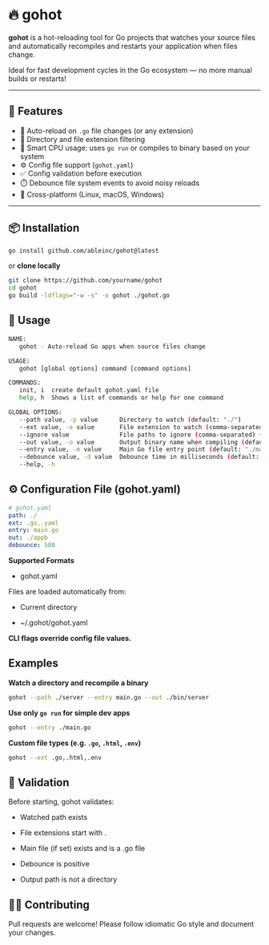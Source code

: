 # 🔥 gohot

**gohot** is a hot-reloading tool for Go projects that watches your source files and automatically recompiles and restarts your application when files change.

Ideal for fast development cycles in the Go ecosystem — no more manual builds or restarts!

---

## 🚀 Features

- 🔁 Auto-reload on `.go` file changes (or any extension)
- 📂 Directory and file extension filtering
- 🧠 Smart CPU usage: uses `go run` or compiles to binary based on your system
- ⚙️ Config file support (`gohot.yaml`)
- ✅ Config validation before execution
- ⏱️ Debounce file system events to avoid noisy reloads
- 🎯 Cross-platform (Linux, macOS, Windows)

---

## 📦 Installation

```bash
go install github.com/ableinc/gohot@latest
```

or **clone locally**
```bash
git clone https://github.com/yourname/gohot
cd gohot
go build -ldflags="-w -s" -o gohot ./gohot.go
```

## 🧠 Usage

```bash
NAME:
   gohot - Auto-reload Go apps when source files change

USAGE:
   gohot [global options] command [command options]

COMMANDS:
   init, i  create default gohot.yaml file
   help, h  Shows a list of commands or help for one command

GLOBAL OPTIONS:
   --path value, -p value      Directory to watch (default: "./")
   --ext value, -e value       File extension to watch (comma-separated) (default: ".go,.yaml")
   --ignore value              File paths to ignore (comma-separated) (default: ".git,vendor")
   --out value, -o value       Output binary name when compiling (default: "./appb")
   --entry value, -m value     Main Go file entry point (default: "./main.go")
   --debounce value, -d value  Debounce time in milliseconds (default: 500)
   --help, -h 
```

## ⚙️ Configuration File (gohot.yaml)

```yaml
# gohot.yaml
path: ./
ext: .go,.yaml
entry: main.go
out: ./appb
debounce: 500
```

**Supported Formats**

- gohot.yaml

Files are loaded automatically from:

- Current directory

- ~/.gohot/gohot.yaml

**CLI flags override config file values.**

## Examples

**Watch a directory and recompile a binary**
```bash
gohot --path ./server --entry main.go --out ./bin/server
```

**Use only ```go run``` for simple dev apps**
```bash
gohot --entry ./main.go
```

**Custom file types (e.g. ```.go```, ```.html```, ```.env```)**
```bash
gohot --ext .go,.html,.env
```

## 🚨 Validation

Before starting, gohot validates:

- Watched path exists

- File extensions start with .

- Main file (if set) exists and is a .go file

- Debounce is positive

- Output path is not a directory

## 🧑‍💻 Contributing

Pull requests are welcome! Please follow idiomatic Go style and document your changes.